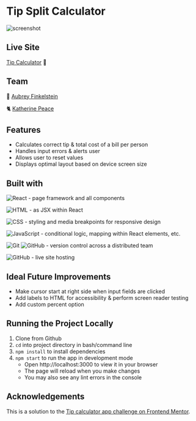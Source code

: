 # Tip Split Calculator

![screenshot](./public/screenshot.png "project screenshot")

## Live Site

[Tip Calculator](https://ktpeace.github.io/tip-calculator/) 🍝

## Team

🦉 [Aubrey Finkelstein](https://github.com/a-fink)

🐈‍ [Katherine Peace](https://github.com/ktpeace)

## Features

- Calculates correct tip & total cost of a bill per person
- Handles input errors & alerts user
- Allows user to reset values
- Displays optimal layout based on device screen size

## Built with

![React](https://img.shields.io/badge/React-20232A?style=for-the-badge&logo=react&logoColor=61DAFB) - page framework and all components

![HTML](https://img.shields.io/badge/HTML5-E34F26?style=for-the-badge&logo=html5&logoColor=white) - as JSX within React

![CSS](https://img.shields.io/badge/CSS3-1572B6?style=for-the-badge&logo=css3&logoColor=white) - styling and media breakpoints for responsive design

![JavaScript](https://img.shields.io/badge/JavaScript-323330?style=for-the-badge&logo=javascript&logoColor=F7DF1E) - conditional logic, mapping within React elements, etc.

![Git](https://img.shields.io/badge/GIT-E44C30?style=for-the-badge&logo=git&logoColor=white) ![GitHub](https://img.shields.io/badge/GitHub-100000?style=for-the-badge&logo=github&logoColor=white) - version control across a distributed team

![GitHub](https://img.shields.io/badge/GitHub-100000?style=for-the-badge&logo=github&logoColor=white) - live site hosting

## Ideal Future Improvements

- Make cursor start at right side when input fields are clicked
- Add labels to HTML for accessibility & perform screen reader testing
- Add custom percent option

## Running the Project Locally

1. Clone from Github
2. `cd` into project directory in bash/command line
3. `npm install` to install dependencies
4. `npm start` to run the app in development mode
   - Open http://localhost:3000 to view it in your browser
   - The page will reload when you make changes
   - You may also see any lint errors in the console

## Acknowledgements

This is a solution to the [Tip calculator app challenge on Frontend Mentor](https://www.frontendmentor.io/challenges/tip-calculator-app-ugJNGbJUX).

